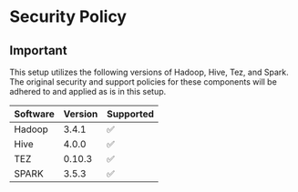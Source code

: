 # Security Policy

## Important

This setup utilizes the following versions of Hadoop, Hive, Tez, and Spark. The original security and support policies for these components will be adhered to and applied as is in this setup.


| Software | Version | Supported          |
| ------- |----------| ------------------ |
| Hadoop  |3.4.1| :white_check_mark: |
| Hive   |4.0.0| :white_check_mark:|
| TEZ  |0.10.3| :white_check_mark: |
| SPARK  |3.5.3| :white_check_mark:|

